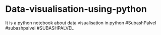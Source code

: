 # Data-visualisation-using-python
It is a python notebook about data visualisation in python #SubashPalvel #subashpalvel #SUBASHPALVEL
